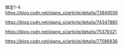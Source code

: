 
绑定1-4  
https://blog.csdn.net/qiang_xi/article/details/73849556

https://blog.csdn.net/qiang_xi/article/details/74347880

https://blog.csdn.net/qiang_xi/article/details/75379321

https://blog.csdn.net/qiang_xi/article/details/77586836